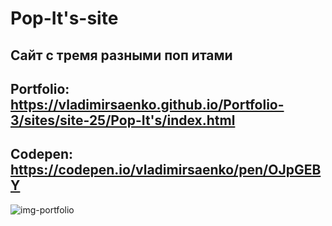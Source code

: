 # Pop-It's-site

## Сайт с тремя разными поп итами 

## Portfolio: https://vladimirsaenko.github.io/Portfolio-3/sites/site-25/Pop-It's/index.html

## Codepen: https://codepen.io/vladimirsaenko/pen/OJpGEBY

![img-portfolio](https://user-images.githubusercontent.com/56477695/132561471-e027b314-73ad-4b01-bef6-f467552a534d.jpg)
<!-- ![pop-it-fidget-1](https://user-images.githubusercontent.com/56477695/122687641-341c7a00-d220-11eb-8abb-e270bb9f2d51.jpg)
![123](https://user-images.githubusercontent.com/56477695/122687886-96c24580-d221-11eb-9b0d-9f4deac3d3be.png)
![pop-it-fidget-3](https://user-images.githubusercontent.com/56477695/122687943-ed2f8400-d221-11eb-84db-b0b52d2e194e.jpg)
 -->
